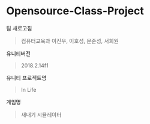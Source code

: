 # Opensource-Class-Project


팀 새로고침
>컴퓨터교육과 이진우, 이호성, 문준성, 서희원

유니티버전
>2018.2.14f1

유니티 프로젝트명
>In Life

게임명
>새내기 시뮬레이터

